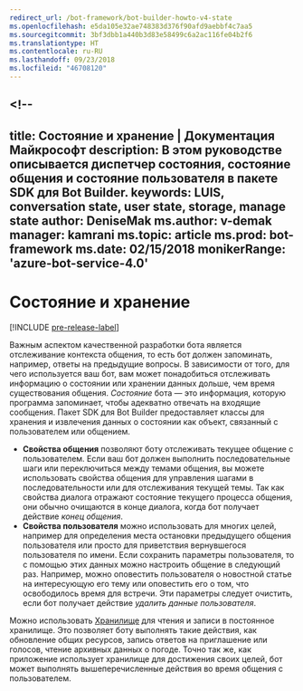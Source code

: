```yaml
---
redirect_url: /bot-framework/bot-builder-howto-v4-state
ms.openlocfilehash: e5da105e32ae748383d376f90afd9aebbf4c7aa5
ms.sourcegitcommit: 3bf3dbb1a440b3d83e58499c6a2ac116fe04b2f6
ms.translationtype: HT
ms.contentlocale: ru-RU
ms.lasthandoff: 09/23/2018
ms.locfileid: "46708120"
---
```

<a name="--"></a><!--
---
title: Состояние и хранение | Документация Майкрософт description: В этом руководстве описывается диспетчер состояния, состояние общения и состояние пользователя в пакете SDK для Bot Builder.
keywords: LUIS, conversation state, user state, storage, manage state author: DeniseMak ms.author: v-demak manager: kamrani ms.topic: article ms.prod: bot-framework ms.date: 02/15/2018 monikerRange: 'azure-bot-service-4.0'
---

# <a name="state-and-storage"></a>Состояние и хранение
[!INCLUDE [pre-release-label](../includes/pre-release-label.md)]

Важным аспектом качественной разработки бота является отслеживание контекста общения, то есть бот должен запоминать, например, ответы на предыдущие вопросы.
В зависимости от того, для чего используется ваш бот, вам может понадобиться отслеживать информацию о состоянии или хранении данных дольше, чем время существования общения.
*Состояние* бота — это информация, которую программа запоминает, чтобы адекватно отвечать на входящие сообщения. Пакет SDK для Bot Builder предоставляет классы для хранения и извлечения данных о состоянии как объект, связанный с пользователем или общением.

* **Свойства общения** позволяют боту отслеживать текущее общение с пользователем. Если ваш бот должен выполнить последовательные шаги или переключиться между темами общения, вы можете использовать свойства общения для управления шагами в последовательности или для отслеживания текущей темы. Так как свойства диалога отражают состояние текущего процесса общения, они обычно очищаются в конце диалога, когда бот получает действие _конец общения_.
* **Свойства пользователя** можно использовать для многих целей, например для определения места остановки предыдущего общения пользователя или просто для приветствия вернувшегося пользователя по имени. Если сохранить параметры пользователя, то с помощью этих данных можно настроить общение в следующий раз. Например, можно оповестить пользователя о новостной статье на интересующую его тему или оповестить его о том, что освободилось время для встречи. Эти параметры следует очистить, если бот получает действие _удалить данные пользователя_.

Можно использовать [Хранилище](bot-builder-howto-v4-storage.md) для чтения и записи в постоянное хранилище. Это позволяет боту выполнять такие действия, как обновление общих ресурсов, запись ответов на приглашение или голосов, чтение архивных данных о погоде. Точно так же, как приложение использует хранилище для достижения своих целей, бот может выполнять вышеперечисленные действия во время общения с пользователем.

<!-- 
*Conversation state* pertains to the current conversation that the user is having with your bot. When the conversation ends, your bot deletes this data.

You can also store *user state* that persists after a conversation ends. For example, if you store a user's preferences, you can use that information to customize the conversation the next time you chat. For example, you might alert the user to a news article about a topic that interests her, or alert a user when an appointment becomes available. 
-->

<!-- You should generally avoid saving state using a global variable or function closures.
Doing so will create issues when you want to scale out your bot. Instead, use the conversation state and user state middleware that the BotBuilder SDK provides --> 

<!--
## Types of underlying storage

The SDK provides bot state manager middleware to persist conversation and user state. State can be accessed using the bot's context. This state manager can use Azure Table Storage, file storage, or memory storage as the underlying data storage. You can also create your own storage components for your bot.

Bots built using Azure Table Storage can be designed to be stateless and scalable across multiple compute nodes.

> [!NOTE] 
> File and memory storage won't scale across nodes.

## Writing directly to storage

You can also use the Bot Builder SDK to read and write data directly to storage, without using middleware or without using the bot context. This can be appropriate to data that your bot uses, that comes from a source outside your bot's conversation flow.

For example, let's say your bot allows the user to ask for the weather report, and your bot retrieves the weather report for a specified date, by reading it from an external database. The content of the weather database isn't dependent on user information or the conversation context, so you could just read it directly from storage instead of using the state manager.  See [How to write directly to storage](bot-builder-howto-v4-storage.md) for an example.

## Next steps

Next, lets get into how activities are processed, in depth, and how we respond to them.

> [!div class="nextstepaction"]
> [Activity Processing](bot-builder-concept-activity-processing.md)

## Additional resources

- [How to save state](bot-builder-howto-v4-state.md)
- [How to write directly to storage](bot-builder-howto-v4-storage.md)

-->
